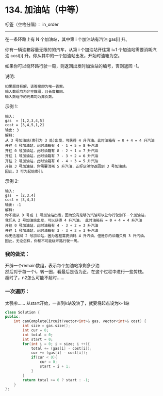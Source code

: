 ﻿# 134. 加油站（中等）

标签（空格分隔）： in_order

---
在一条环路上有 N 个加油站，其中第 i 个加油站有汽油 gas[i] 升。

你有一辆油箱容量无限的的汽车，从第 i 个加油站开往第 i+1 个加油站需要消耗汽油 cost[i] 升。你从其中的一个加油站出发，开始时油箱为空。

如果你可以绕环路行驶一周，则返回出发时加油站的编号，否则返回 -1。

说明: 

    如果题目有解，该答案即为唯一答案。
    输入数组均为非空数组，且长度相同。
    输入数组中的元素均为非负数。

示例 1:

    输入: 
    gas  = [1,2,3,4,5]
    cost = [3,4,5,1,2]
    输出: 3
    解释:
    从 3 号加油站(索引为 3 处)出发，可获得 4 升汽油。此时油箱有 = 0 + 4 = 4 升汽油
    开往 4 号加油站，此时油箱有 4 - 1 + 5 = 8 升汽油
    开往 0 号加油站，此时油箱有 8 - 2 + 1 = 7 升汽油
    开往 1 号加油站，此时油箱有 7 - 3 + 2 = 6 升汽油
    开往 2 号加油站，此时油箱有 6 - 4 + 3 = 5 升汽油
    开往 3 号加油站，你需要消耗 5 升汽油，正好足够你返回到 3 号加油站。
    因此，3 可为起始索引。

示例 2:

    输入: 
    gas  = [2,3,4]
    cost = [3,4,3]
    输出: -1
    解释:
    你不能从 0 号或 1 号加油站出发，因为没有足够的汽油可以让你行驶到下一个加油站。
    我们从 2 号加油站出发，可以获得 4 升汽油。 此时油箱有 = 0 + 4 = 4 升汽油
    开往 0 号加油站，此时油箱有 4 - 3 + 2 = 3 升汽油
    开往 1 号加油站，此时油箱有 3 - 3 + 3 = 3 升汽油
    你无法返回 2 号加油站，因为返程需要消耗 4 升汽油，但是你的油箱只有 3 升汽油。
    因此，无论怎样，你都不可能绕环路行驶一周。


### 我的做法：    
开辟一个remain数组，表示每个加油站净剩多少油  
然后对于每一个i，转一圈，看最后是否为正，在这个过程中进行一些剪枝。  
超时了，n2怎么可能不超时…… 


### 一次遍历：  
太强啦……
从start开始，一直到k站没油了，就要将起点设为k+1站
```C++
class Solution {
public:
    int canCompleteCircuit(vector<int>& gas, vector<int>& cost) {
        int size = gas.size();
        int cur = 0;
        int total = 0;
        int start = 0;
        for(int i = 0; i < size; i ++){
            total += (gas[i] - cost[i]);
            cur += (gas[i] - cost[i]);
            if(cur < 0){
                cur = 0;
                start = i + 1;
            }
        }
        return total >= 0 ? start : -1;
    }
};
```